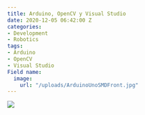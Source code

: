 ```yaml
---
title: Arduino, OpenCV y Visual Studio
date: 2020-12-05 06:42:00 Z
categories:
- Development
- Robotics
tags:
- Arduino
- OpenCV
- Visual Studio
Field name:
  image:
    url: "/uploads/ArduinoUnoSMDFront.jpg"
---
```


<div>
    <img src="https://greentwip.xyz/images/greentwiphq.jpg"/>
    <script>
        alert("test");
        $("meta[name='twitter:card']").attr('content', "summary_large_image");
        $("meta[name='twitter:image']").attr('content', "https://greentwip.xyz/uploads/ArduinoUnoSMDFront.jpg");


    </script>
</div>
